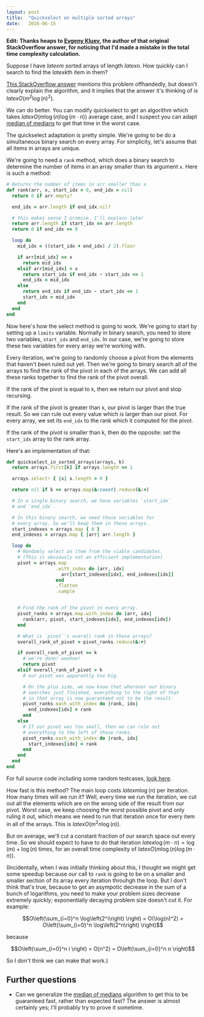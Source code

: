 ```yaml
---
layout: post
title:  "Quickselect on multiple sorted arrays"
date:   2016-06-15
---
```


**Edit: Thanks heaps to [Evgeny Kluev](http://stackoverflow.com/users/1009831/evgeny-kluev), the author of that original StackOverflow answer, for noticing that I'd made a mistake in the total time complexity calculation.**

Suppose I have $latex m$ sorted arrays of length $latex n$. How quickly can I search to find the $latex k$th item in them?

[This StackOverflow answer](http://stackoverflow.com/a/26299986/1360429) mentions this problem offhandedly, but doesn't clearly explain the algorithm, and it implies that the answer it's thinking of is $latex O(m^2 \log(n)^2)$.

We can do better. You can modify quickselect to get an algorithm which takes $latex O(m \log(n) \log(m \cdot n))$ average case, and I suspect you can adapt [median of medians](https://en.wikipedia.org/wiki/Median_of_medians) to get that time in the worst case.

The quickselect adaptation is pretty simple. We're going to be do a simultaneous binary search on every array. For simplicity, let's assume that all items in arrays are unique.

We're going to need a `rank` method, which does a binary search to determine the number of items in an array smaller than its argument `x`. Here is such a method:

```ruby
# Returns the number of items in arr smaller than x.
def rank(arr, x, start_idx = 0, end_idx = nil)
  return 0 if arr.empty?

  end_idx = arr.length if end_idx.nil?

  # this makes sense I promise, I'll explain later
  return arr.length if start_idx == arr.length
  return 0 if end_idx == 0

  loop do
    mid_idx = ((start_idx + end_idx) / 2).floor

    if arr[mid_idx] == x
      return mid_idx
    elsif arr[mid_idx] > x
      return start_idx if end_idx - start_idx <= 1
      end_idx = mid_idx
    else
      return end_idx if end_idx - start_idx <= 1
      start_idx = mid_idx
    end
  end
end
```

Now here's how the select method is going to work. We're going to start by setting up a `limits` variable. Normally in binary search, you need to store two variables, `start_idx` and `end_idx`. In our case, we're going to store these two variables for every array we're working with.

Every iteration, we're going to randomly choose a pivot from the elements that haven't been ruled out yet. Then we're going to binary search all of the arrays to find the rank of the pivot in each of the arrays. We can add all these ranks together to find the rank of the pivot overall.

If the rank of the pivot is equal to `k`, then we return our pivot and stop recursing.

If the rank of the pivot is greater than `k`, our pivot is larger than the true result. So we can rule out every value which is larger than our pivot. For every array, we set its `end_idx` to the rank which it computed for the pivot.

If the rank of the pivot is smaller than k, then do the opposite: set the `start_idx` array to the rank array.

Here's an implementation of that:

```ruby
def quickselect_in_sorted_arrays(arrays, k)
  return arrays.first[k] if arrays.length == 1

  arrays.select! { |x| x.length > 0 }

  return nil if k >= arrays.map(&:count).reduce(&:+)

  # In a single binary search, we have variables `start_idx`
  # and `end_idx`.

  # In this binary search, we need those variables for
  # every array. So we'll keep them in these arrays.
  start_indexes = arrays.map { 0 }
  end_indexes = arrays.map { |arr| arr.length }

  loop do
    # Randomly select an item from the viable candidates.
    # (This is obviously not an efficient implementation)
    pivot = arrays.map
                  .with_index do |arr, idx|
                    arr[start_indexes[idx], end_indexes[idx]]
                  end
                  .flatten
                  .sample


    # Find the rank of the pivot in every array.
    pivot_ranks = arrays.map.with_index do |arr, idx|
      rank(arr, pivot, start_indexes[idx], end_indexes[idx])
    end

    # What is `pivot`'s overall rank in these arrays?
    overall_rank_of_pivot = pivot_ranks.reduce(&:+)

    if overall_rank_of_pivot == k
      # we're done! woohoo!
      return pivot
    elsif overall_rank_of_pivot > k
      # our pivot was apparently too big.

      # On the plus side, we now know that wherever our binary
      # searches just finished, everything to the right of that
      # in that array is now guaranteed not to be the result.
      pivot_ranks.each_with_index do |rank, idx|
        end_indexes[idx] = rank
      end
    else
      # If our pivot was too small, then we can rule out
      # everything to the left of those ranks.
      pivot_ranks.each_with_index do |rank, idx|
        start_indexes[idx] = rank
      end
    end
  end
end
```

For full source code including some random testcases, [look here](https://gist.github.com/bshlgrs/14801efbb27d447fa7a2afba97ab70b4).

How fast is this method? The main loop costs $latex m \log(n)$ per iteration. How many times will we run it? Well, every time we run the iteration, we cut out all the elements which are on the wrong side of the result from our pivot. Worst case, we keep choosing the worst possible pivot and only ruling it out, which means we need to run that iteration once for every item in all of the arrays. This is $latex O(m^2 n \log(n))$.

But on average, we'll cut a constant fraction of our search space out every time. So we should expect to have to do that iteration $latex \log(m\cdot n) = \log(m) + \log(n)$ times, for an overall time complexity of $latex O(m \log(n) \log(m \cdot n))$.

(Incidentally, when I was initially thinking about this, I thought we might get some speedup because our call to `rank` is going to be on a smaller and smaller section of its array every iteration throuhgh the loop. But I don't think that's true, because to get an asympotic decrease in the sum of a bunch of logarithms, you need to make your problem sizes decrease extremely quickly; exponentially decaying problem size doesn't cut it. For example:

$$O\left(\sum_{i=0}^n \log\left(2^i\right) \right) = O(\log(n)^2) = O\left(\sum_{i=0}^n \log\left(2^n\right) \right)$$

because

$$O\left(\sum_{i=0}^n i \right) = O(n^2) = O\left(\sum_{i=0}^n n \right)$$

So I don't think we can make that work.)

## Further questions

- Can we generalize the [median of medians](https://en.wikipedia.org/wiki/Median_of_medians) algorithm to get this to be guaranteed fast, rather than expected fast? The answer is almost certainly yes; I'll probably try to prove it sometime.

